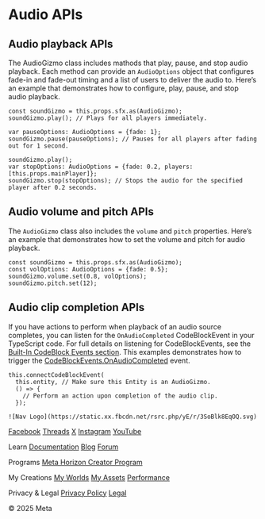 # Audio APIs

## Audio playback APIs

 The AudioGizmo class includes mathods that play, pause, and stop audio playback. Each method
can provide an `AudioOptions` object that configures fade-in and fade-out timing and a list of users to
deliver the audio to. Here’s an example that demonstrates how to configure, play, pause, and stop
audio playback.  
```
const soundGizmo = this.props.sfx.as(AudioGizmo);
soundGizmo.play(); // Plays for all players immediately.

var pauseOptions: AudioOptions = {fade: 1};
soundGizmo.pause(pauseOptions); // Pauses for all players after fading out for 1 second.

soundGizmo.play();
var stopOptions: AudioOptions = {fade: 0.2, players: [this.props.mainPlayer]};
soundGizmo.stop(stopOptions); // Stops the audio for the specified player after 0.2 seconds.
```
  
## Audio volume and pitch APIs

 The `AudioGizmo` class also includes the `volume` and `pitch` properties. Here’s an example that demonstrates how to set the volume and pitch for audio
playback.  
```
const soundGizmo = this.props.sfx.as(AudioGizmo);
const volOptions: AudioOptions = {fade: 0.5};
soundGizmo.volume.set(0.8, volOptions);
soundGizmo.pitch.set(12);
```
  
## Audio clip completion APIs

 If you have actions to perform when playback of an audio source completes, you
can listen for the `OnAudioCompleted` CodeBlockEvent in your TypeScript code. For full details on listening for
CodeBlockEvents, see the [Built-In CodeBlock Events section](https://developers.meta.com/horizon-worlds/learn/documentation/typescript/events/codeblock-events#built-in-codeblock-events). This examples demonstrates how to trigger the [CodeBlockEvents.OnAudioCompleted](https://developers.meta.com/horizon-worlds/reference/2.0.0/core_codeblockevents) event.  
```
this.connectCodeBlockEvent(
  this.entity, // Make sure this Entity is an AudioGizmo.
  () => {
    // Perform an action upon completion of the audio clip.
  });
```
    ![Nav Logo](https://static.xx.fbcdn.net/rsrc.php/yE/r/3SoBlk8EqOQ.svg)


[Facebook](https://www.facebook.com/MetaHorizon/)
[Threads](https://www.threads.com/@metahorizon)
[X](https://x.com/MetaHorizon)
[Instagram](https://www.instagram.com/metahorizon/)
[YouTube](https://www.youtube.com/@MetaQuestVR)

 Learn
[Documentation](https://developers.meta.com/horizon-worlds/learn/documentation/)
[Blog](https://developers.meta.com/horizon/blog/)
[Forum](https://communityforums.atmeta.com/t5/Creator-Forum/ct-p/Meta_Horizon_Creator_Forums)

 Programs
[Meta Horizon Creator Program](https://developers.meta.com/horizon-worlds/programs/)

 My Creations
[My Worlds](https://horizon.meta.com/creator/worlds_all/?utm_source=horizon_worlds_creator)
[My Assets](https://horizon.meta.com/creator/assets/?utm_source=horizon_worlds_creator)
[Performance](https://horizon.meta.com/creator/performance/traces/?utm_source=horizon_worlds_creator)

 Privacy & Legal
[Privacy Policy](https://www.meta.com/legal/privacy-policy/)
[Legal](https://www.meta.com/legal/supplemental-terms-of-service/)

 © 2025 Meta
